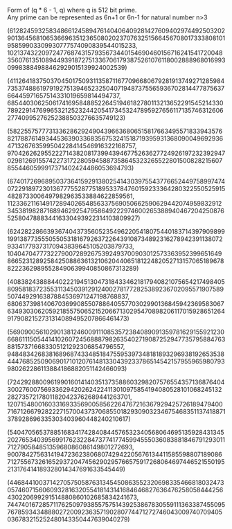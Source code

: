 Form of (q * 6 - 1, q) where q is 512 bit prime.  
Any prime can be represented as 6n+1 or 6n-1 for natural number n>3  

(61282459325834866124589476140406409281427609402974492503202901364568106536696351236508020237076325156645670801733380810195859903309930777574090839544015233, 10213743220972477687431579356734401546904601567162415417200483560761351089449391872751336706179387526107611800288896801699309983884988462929015139924002539)

(41126418375037045017509311358711677096680679281913749271285984735374886197919275139465232504071948737556593670281447787563766445971657514331019659814494737, 6854403062506174169584885226451946182780113213652291545214330789229147699653212523244205417345324789592765611713574631260627740995276252388503276635749123) 

(58225575777313362862924904396636806515817663495571833943576821788761493445363903368356753241518719395931368090049692936471326763599504228414546916322168757, 9704262629552227143820817399439467752636277249261972323929470298126915574227317228059458873586453232655228015008282156078554460599917371402424486053694793)

(67401726968950373641592913802541430397554377665244975899747407229189723013677755287751895337847601592333642803225505259154828733006497982963533884622859561, 11233621161491728940265485633756905066259062944207495983291234538198287168946292547958649222974600265388940467204250876525804788834416330493922314103809927)

(62428228663936740437356052354962205418075440183714397909899199138773555055053181679263722643910873489231627894239113807293341779373170943839645105203879733, 10404704777322790072892675392493700903012573363952399651649866523128925842508863613210620440651812248205271315706518967882223629895528490639940850867313289)

(40838243888440222194513047318433462181794082107565421749840580958183723553113450391291240027817728253892367020955719075895074492916387884536971247198768837, 6806373981406703699085507886405577030299013684594236958306763493030620592185575065215206671302954708982061170159286512649179082152731314089495207866461473)

(56909005610290138124600911108535723840890913597816291559212306686111505441410260724568887982635402719087252947735795884763881573716683305121292306854796557, 9484834268381689687433485184755953973481818932969381926535384447685250906901710120761481330439233786514542157955965980793980262286113884186882051142466093)


(72429288009619901601414035137358860329820757655435713687640430027600756933629420262422411301097585419408052810106824513228273572178011820423762689441263701, 12071548001603316933569005856226476721636792942572618947940071671266792822271570043737068550182930903234675468351137418871378928696335303403960448240210617)

(54047056537885168341742840844576532340568064695135928431345202765340395699176232284737741774599455503608388184679129301171279058485135968086086149801272693, 9007842756314194723623806807429422056761344115855988071890867127556732616529372047456290295766575917268064697446521550195213176414189328014347691633545449)

(44684410037142705750587631345450863552320698335466818032473057460715606093281632055418143141684646827636476258058444256430220699291514880860102685834241673, 7447401672857117625097938557575143925386783055911136338745509576785934348880272009236357190280774471272746043009740709405036783215252480143350447639040279)

